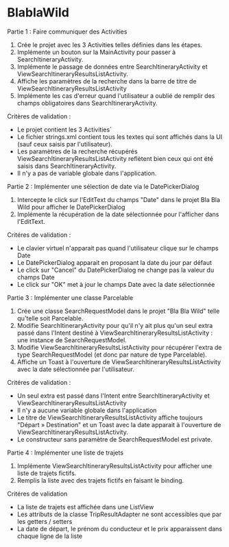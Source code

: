 # BlablaWild

Partie 1 : Faire communiquer des Activities
1. Crée le projet avec les 3 Activities telles définies dans les étapes.
2. Implémente un bouton sur la MainActivity pour passer à SearchItineraryActivity.
3. Implémente le passage de données entre SearchItineraryActivity et ViewSearchItineraryResultsListActivity.
4. Affiche les paramètres de la recherche dans la barre de titre de ViewSearchItineraryResultsListActivity
5. Implémente les cas d'erreur quand l'utilisateur a oublié de remplir des champs obligatoires dans SearchItineraryActivity.

Critères de validation :
- Le projet contient les 3 Activities`
- Le fichier strings.xml contient tous les textes qui sont affichés dans la UI (sauf ceux saisis par l'utilisateur).
- Les paramètres de la recherche récupérés ViewSearchItineraryResultsListActivity reflètent bien ceux qui ont été saisis dans SearchItineraryActivity.
- Il n'y a pas de variable globale dans l'application.

Partie 2 : Implémenter une sélection de date via le DatePickerDialog
1. Intercepte le click sur l'EditText du champs "Date" dans le projet Bla Bla Wild pour afficher le DatePickerDialog
2. Implémente la récupération de la date sélectionnée pour l'afficher dans l'EditText.

Critéres de validation :
- Le clavier virtuel n'apparait pas quand l'utilisateur clique sur le champs Date
- Le DatePickerDialog apparait en proposant la date du jour par défaut
- Le click sur "Cancel" du DatePickerDialog ne change pas la valeur du champs Date
- Le click sur "OK" met à jour le champs Date avec la date sélectionnée

Partie 3 : Implémenter une classe Parcelable

1. Crée une classe SearchRequestModel dans le projet "Bla Bla Wild" telle qu'telle soit Parcelable.
2. Modifie SearchItineraryActivity pour qu'il n'y ait plus qu'un seul extra passé dans l'Intent destiné à ViewSearchItineraryResultsListActivity : une instance de SearchRequestModel.
3. Modifie ViewSearchItineraryResultsListActivity pour récupérer l'extra de type SearchRequestModel (et donc par nature de type Parcelable).
4. Affiche un Toast à l'ouverture de ViewSearchItineraryResultsListActivity avec la date sélectionnée par l'utilisateur.

Critéres de validation :
- Un seul extra est passé dans l'Intent entre SearchItineraryActivity et ViewSearchItineraryResultsListActivity
- Il n'y a aucune variable globale dans l'application
- Le titre de ViewSearchItineraryResultsListActivity affiche toujours "Départ » Destination" et un Toast avec la date apparait à l'ouverture de ViewSearchItineraryResultsListActivity.
- Le constructeur sans paramètre de SearchRequestModel est private.

Partie 4 : Implémenter une liste de trajets

1. Implémente ViewSearchItineraryResultsListActivity pour afficher une liste de trajets fictifs.
2. Remplis la liste avec des trajets fictifs en faisant le binding.

Critéres de validation
- La liste de trajets est affichée dans une ListView
- Les attributs de la classe TripResultAdapter ne sont accessibles que par les getters / setters
- La date de départ, le prénom du conducteur et le prix apparaissent dans chaque ligne de la liste
